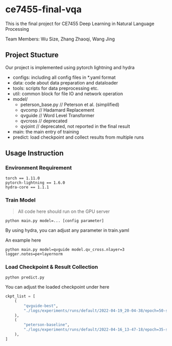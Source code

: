 # ce7455-final-vqa

This is the final project for CE7455 Deep Learning in Natural Language Processing

Team Members: Wu Size, Zhang Zhaoqi, Wang Jing

## Project Stucture

Our project is implemented using pytorch lightning and hydra

* configs: including all config files in *.yaml format
* data: code about data preparation and dataloader
* tools: scripts for data preprocessing etc.
* util: common block for file IO and network operation
* model/
  * peterson_base.py // Peterson et al. (simplified)
  * qvcomp // Hadamard Replacement
  * qvguide // Word Level Transformer
  * qvcross // deprecated
  * qvjoint // deprecated, not reported in the final result
* main: the main entry of training
* predict: load checkpoint and collect results from multiple runs

## Usage Instruction

### Environment Requirement

```shell
torch == 1.11.0
pytorch-lightning == 1.6.0
hydra-core == 1.1.1
```

### Train Model

> All code here should run on the GPU server

```shell
python main.py model=... [config parameter]
```

By using hydra, you can adjust any parameter in train.yaml

An example here

```shell
python main.py model=qvguide model.qv_cross.nlayer=3 logger.notes=pe+layernorm
```

### Load Checkpoint & Result Collection

```shell
python predict.py
```

You can adjust the loaded checkpoint under here

```python
ckpt_list = [
    (
        "qvguide-best",
        "./logs/experiments/runs/default/2022-04-19_20-04-38/epoch=50-step=22134.ckpt",
    ),
    (
        "peterson-baseline",
        "./logs/experiments/runs/default/2022-04-16_13-47-18/epoch=35-step=15624.ckpt",
    ),
]
```
